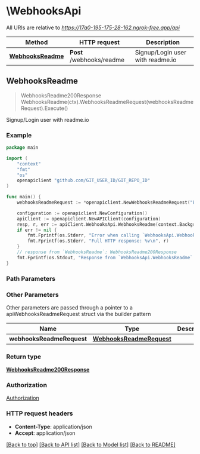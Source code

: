 # \WebhooksApi

All URIs are relative to *https://17a0-195-175-28-162.ngrok-free.app/api*

Method | HTTP request | Description
------------- | ------------- | -------------
[**WebhooksReadme**](WebhooksApi.md#WebhooksReadme) | **Post** /webhooks/readme | Signup/Login user with readme.io



## WebhooksReadme

> WebhooksReadme200Response WebhooksReadme(ctx).WebhooksReadmeRequest(webhooksReadmeRequest).Execute()

Signup/Login user with readme.io



### Example

```go
package main

import (
    "context"
    "fmt"
    "os"
    openapiclient "github.com/GIT_USER_ID/GIT_REPO_ID"
)

func main() {
    webhooksReadmeRequest := *openapiclient.NewWebhooksReadmeRequest("Email_example") // WebhooksReadmeRequest | 

    configuration := openapiclient.NewConfiguration()
    apiClient := openapiclient.NewAPIClient(configuration)
    resp, r, err := apiClient.WebhooksApi.WebhooksReadme(context.Background()).WebhooksReadmeRequest(webhooksReadmeRequest).Execute()
    if err != nil {
        fmt.Fprintf(os.Stderr, "Error when calling `WebhooksApi.WebhooksReadme``: %v\n", err)
        fmt.Fprintf(os.Stderr, "Full HTTP response: %v\n", r)
    }
    // response from `WebhooksReadme`: WebhooksReadme200Response
    fmt.Fprintf(os.Stdout, "Response from `WebhooksApi.WebhooksReadme`: %v\n", resp)
}
```

### Path Parameters



### Other Parameters

Other parameters are passed through a pointer to a apiWebhooksReadmeRequest struct via the builder pattern


Name | Type | Description  | Notes
------------- | ------------- | ------------- | -------------
 **webhooksReadmeRequest** | [**WebhooksReadmeRequest**](WebhooksReadmeRequest.md) |  | 

### Return type

[**WebhooksReadme200Response**](WebhooksReadme200Response.md)

### Authorization

[Authorization](../README.md#Authorization)

### HTTP request headers

- **Content-Type**: application/json
- **Accept**: application/json

[[Back to top]](#) [[Back to API list]](../README.md#documentation-for-api-endpoints)
[[Back to Model list]](../README.md#documentation-for-models)
[[Back to README]](../README.md)

